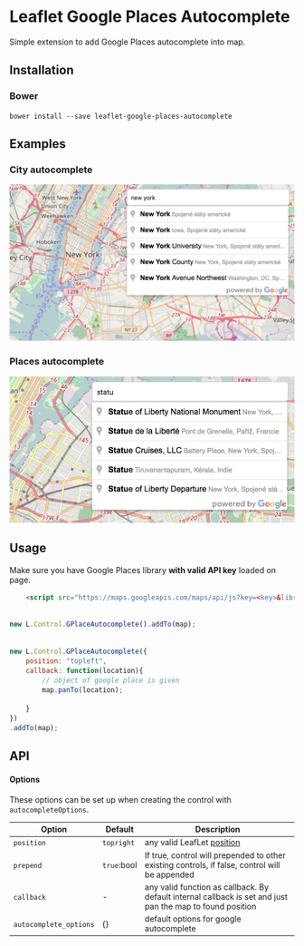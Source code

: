 # Leaflet Google Places Autocomplete

Simple extension to add Google Places autocomplete into map.


## Installation

### Bower

    bower install --save leaflet-google-places-autocomplete

## Examples

### City autocomplete
![City autocomplete](example/screen-city.png)

### Places autocomplete
![Places autocomplete](example/screen-poi.png)

## Usage

Make sure you have Google Places library **with valid API key** loaded on page.

```html
    <script src="https://maps.googleapis.com/maps/api/js?key=<key>&libraries=places"></script>
```

```javascript

new L.Control.GPlaceAutocomplete().addTo(map);

```

```javascript

new L.Control.GPlaceAutocomplete({
	position: "topleft",
	callback: function(location){
		// object of google place is given
		map.panTo(location);

	}
})
.addTo(map);

```

## API

#### <a name="autocompleteOptions"></a> Options

These options can be set up when creating the control with `autocompleteOptions`.

Option                | Default       | Description
----------------------|---------------|---------------------------------------------------------
`position`            | `topright`    | any valid LeafLet [position](http://leafletjs.com/reference.html#control-positions)
`prepend`             | `true`:bool   | If true, control will prepended to other existing controls, if false, control will be appended
`callback`            | -             | any valid function as callback. By default internal callback is set and just pan the map to found position
`autocomplete_options`| {}            | default options for google autocomplete
